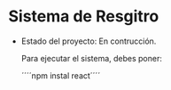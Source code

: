<h1>Sistema de Resgitro</h1>

- Estado del proyecto: En contrucción.

  Para ejecutar el sistema, debes poner:

  ´´´´npm instal react´´´´
